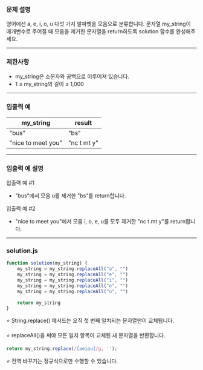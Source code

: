 ### 문제 설명

영어에선 a, e, i, o, u 다섯 가지 알파벳을 모음으로 분류합니다. 문자열 my_string이 매개변수로 주어질 때 모음을 제거한 문자열을 return하도록 solution 함수를 완성해주세요.

---

### 제한사항

* my_string은 소문자와 공백으로 이루어져 있습니다.
* 1 ≤ my_string의 길이 ≤ 1,000

---

### 입출력 예

my_string	| result
-- | --
"bus"	| "bs"
"nice to meet you" | "nc t mt y"

---

### 입출력 예 설명

입출력 예 #1

* "bus"에서 모음 u를 제거한 "bs"를 return합니다.

입출력 예 #2

* "nice to meet you"에서 모음 i, o, e, u를 모두 제거한 "nc t mt y"를 return합니다.

---

### solution.js

```js
function solution(my_string) {
    my_string = my_string.replaceAll("a", "")
    my_string = my_string.replaceAll("e", "")
    my_string = my_string.replaceAll("i", "")
    my_string = my_string.replaceAll("o", "")
    my_string = my_string.replaceAll("u", "")
    
    return my_string
}
```

⭐️ String.replace() 메서드는 오직 첫 번째 일치되는 문자열만이 교체됩니다.

⭐️ replaceAll()을 써야 모든 일치 항목이 교체된 새 문자열을 반환합니다.

```js
return my_string.replace(/[aeiou]/g, '');
```

⭐️ 전역 바꾸기는 정규식으로만 수행할 수 있습니다.
